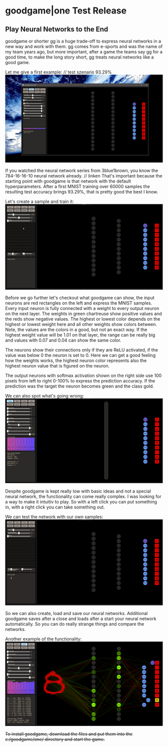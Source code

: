 # goodgame|one Test Release
## Play Neural Networks to the End

goodgame or shorter gg is a huge trade-off to express neural networks in a new way and work with them.
gg comes from e-sports and was the name of my team years ago, but more important, after a game the teams say gg for a good time, 
to make the long story short, gg treats neural networks like a good game.

Let me give a first example:
// test szenario 93.29%
![alt text](https://raw.githubusercontent.com/grensen/gif_test/master/Figures/gg_one_hello_goodgame.gif?raw=true)


If you watched the neural network series from 3blue1brown, you know the 784-16-16-10 neural network already.
// linken
That's important because the starting point with goodgame is that network with the default hyperparameters.
After a first MNIST training over 60000 samples the resulting test accuracy brings 93.29%, that is pretty good the best I know.

Let's create a sample and train it:
![alt text](https://raw.githubusercontent.com/grensen/gif_test/master/Figures/gg_one_create_inputs_and_train.gif?raw=true)


Before we go further let's checkout what goodgame can show, the input neurons are red rectangles on the left and express the MNIST samples.
Every input neuron is fully connected with a weight to every output neuron on the next layer.
The weights in green chartreuse show positive values and the reds show negative values.
The highest or lowest color depends on the highest or lowest weight here and all other weights show colors between.
Note, the values are the colors in a good, but not an exact way. 
If the highest weight value will be 1.01 on that layer, the range can be really big and values with 0.07 and 0.04 can show the same color.

The neurons show their connections only if they are ReLU activated, if the value was below 0 the neuron is set to 0.
Here we can get a good feeling how the weights works, the highest neuron color represents also the highest neuron value that is figured on the neuron.

The output neurons with softmax activation shown on the right side use 100 pixels from left to right 0-100% to express the prediction accuracy.
If the prediction was the target the neuron becomes green and the class gold.

We can also spot what's going wrong:
![alt text](https://raw.githubusercontent.com/grensen/gif_test/master/Figures/gg_one_spot_wrong.gif?raw=true)


Despite goodgame is kept really low with basic ideas and not a special neural network, the functionality can come really complex.
I was looking for a way to make it intuitiv to play. So with a left click you can put something in, with a right click you can take something out.


We can test the network with our own samples:
![alt text](https://raw.githubusercontent.com/grensen/gif_test/master/Figures/gg_one_user_samples.gif?raw=true)

So we can also create, load and save our neural networks. 
Additional goodgame saves after a close and loads after a start your neural network automatically.
So you can do really strange things and compare the networks.

Another example of the functionality:
![alt text](https://raw.githubusercontent.com/grensen/gif_test/master/Figures/gg_one_compare_train.gif?raw=true)


~~To install goodgame, download the files and put them into the c:/goodgame/one/ directory and start the game.~~
